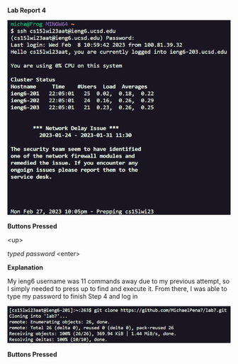 **Lab Report 4**

![Image](PICS_For_LAB4/step1.png)
 
 **Buttons Pressed**
 
 \<up><up><up><up><up><up><up><up><up><up><up><enter>
 
 *typed password* \<enter>
 
 **Explanation**
 
 My ieng6 username was 11 commands away due to my previous attempt, so I simply needed to press up to find and execute it. From there, I was able to type my password to finish Step 4 and log in
 
![Image](PICS_For_LAB4/step2.png)
 
 **Buttons Pressed**
 
 
 
